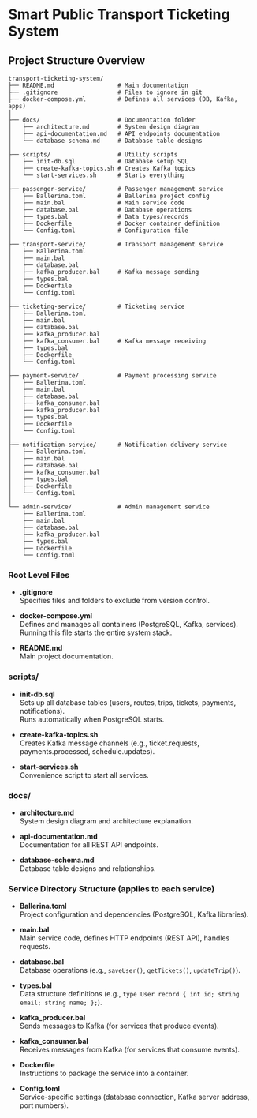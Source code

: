 # Smart Public Transport Ticketing System

## Project Structure Overview

```
transport-ticketing-system/
├── README.md                  # Main documentation
├── .gitignore                 # Files to ignore in git
├── docker-compose.yml         # Defines all services (DB, Kafka, apps)
│
├── docs/                      # Documentation folder
│   ├── architecture.md        # System design diagram
│   ├── api-documentation.md   # API endpoints documentation
│   └── database-schema.md     # Database table designs
│
├── scripts/                   # Utility scripts
│   ├── init-db.sql            # Database setup SQL
│   ├── create-kafka-topics.sh # Creates Kafka topics
│   └── start-services.sh      # Starts everything
│
├── passenger-service/         # Passenger management service
│   ├── Ballerina.toml         # Ballerina project config
│   ├── main.bal               # Main service code
│   ├── database.bal           # Database operations
│   ├── types.bal              # Data types/records
│   ├── Dockerfile             # Docker container definition
│   └── Config.toml            # Configuration file
│
├── transport-service/         # Transport management service
│   ├── Ballerina.toml
│   ├── main.bal
│   ├── database.bal
│   ├── kafka_producer.bal     # Kafka message sending
│   ├── types.bal
│   ├── Dockerfile
│   └── Config.toml
│
├── ticketing-service/         # Ticketing service
│   ├── Ballerina.toml
│   ├── main.bal
│   ├── database.bal
│   ├── kafka_producer.bal
│   ├── kafka_consumer.bal     # Kafka message receiving
│   ├── types.bal
│   ├── Dockerfile
│   └── Config.toml
│
├── payment-service/           # Payment processing service
│   ├── Ballerina.toml
│   ├── main.bal
│   ├── database.bal
│   ├── kafka_consumer.bal
│   ├── kafka_producer.bal
│   ├── types.bal
│   ├── Dockerfile
│   └── Config.toml
│
├── notification-service/      # Notification delivery service
│   ├── Ballerina.toml
│   ├── main.bal
│   ├── database.bal
│   ├── kafka_consumer.bal
│   ├── types.bal
│   ├── Dockerfile
│   └── Config.toml
│
└── admin-service/             # Admin management service
    ├── Ballerina.toml
    ├── main.bal
    ├── database.bal
    ├── kafka_producer.bal
    ├── types.bal
    ├── Dockerfile
    └── Config.toml
```

### Root Level Files

- **.gitignore**  
  Specifies files and folders to exclude from version control.

- **docker-compose.yml**  
  Defines and manages all containers (PostgreSQL, Kafka, services).  
  Running this file starts the entire system stack.

- **README.md**  
  Main project documentation.

### scripts/

- **init-db.sql**  
  Sets up all database tables (users, routes, trips, tickets, payments, notifications).  
  Runs automatically when PostgreSQL starts.

- **create-kafka-topics.sh**  
  Creates Kafka message channels (e.g., ticket.requests, payments.processed, schedule.updates).

- **start-services.sh**  
  Convenience script to start all services.

### docs/

- **architecture.md**  
  System design diagram and architecture explanation.

- **api-documentation.md**  
  Documentation for all REST API endpoints.

- **database-schema.md**  
  Database table designs and relationships.

### Service Directory Structure (applies to each service)

- **Ballerina.toml**  
  Project configuration and dependencies (PostgreSQL, Kafka libraries).

- **main.bal**  
  Main service code, defines HTTP endpoints (REST API), handles requests.

- **database.bal**  
  Database operations (e.g., `saveUser()`, `getTickets()`, `updateTrip()`).

- **types.bal**  
  Data structure definitions (e.g., `type User record { int id; string email; string name; };`).

- **kafka_producer.bal**  
  Sends messages to Kafka (for services that produce events).

- **kafka_consumer.bal**  
  Receives messages from Kafka (for services that consume events).

- **Dockerfile**  
  Instructions to package the service into a container.

- **Config.toml**  
  Service-specific settings (database connection, Kafka server address, port numbers).
